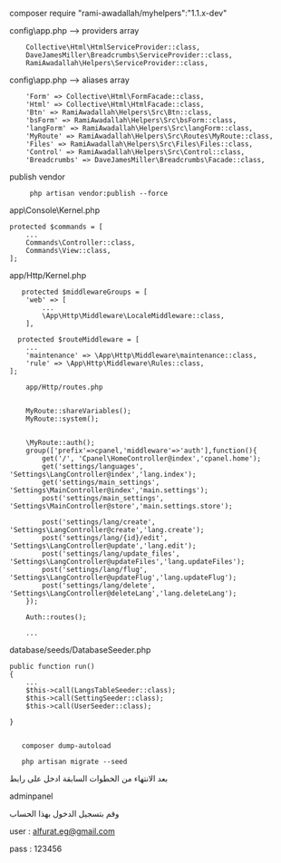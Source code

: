 composer require "rami-awadallah/myhelpers":"1.1.x-dev"
   
   config\app.php  --> providers array

        Collective\Html\HtmlServiceProvider::class,
        DaveJamesMiller\Breadcrumbs\ServiceProvider::class,
        RamiAwadallah\Helpers\ServiceProvider::class,


  config\app.php  --> aliases array
  
        'Form' => Collective\Html\FormFacade::class,
        'Html' => Collective\Html\HtmlFacade::class,
        'Btn' => RamiAwadallah\Helpers\Src\Btn::class,
        'bsForm' => RamiAwadallah\Helpers\Src\bsForm::class,
        'langForm' => RamiAwadallah\Helpers\Src\langForm::class,
        'MyRoute' => RamiAwadallah\Helpers\Src\Routes\MyRoute::class,
        'Files' => RamiAwadallah\Helpers\Src\Files\Files::class,
        'Control' => RamiAwadallah\Helpers\Src\Control::class,
        'Breadcrumbs' => DaveJamesMiller\Breadcrumbs\Facade::class,

 publish vendor 
 
         php artisan vendor:publish --force


   app\Console\Kernel.php

    protected $commands = [
        ...
        Commands\Controller::class,
        Commands\View::class,    
    ];

    
 app/Http/Kernel.php


       protected $middlewareGroups = [
        'web' => [
            ...
            \App\Http\Middleware\LocaleMiddleware::class,
        ],

      protected $routeMiddleware = [
        ...
        'maintenance' => \App\Http\Middleware\maintenance::class,
        'rule' => \App\Http\Middleware\Rules::class,
    ];

        app/Http/routes.php


        MyRoute::shareVariables();
        MyRoute::system();
        
        
      	\MyRoute::auth();
      	group(['prefix'=>cpanel,'middleware'=>'auth'],function(){
      		get('/', 'Cpanel\HomeController@index','cpanel.home');
      		get('settings/languages', 'Settings\LangController@index','lang.index');
      		get('settings/main_settings', 'Settings\MainController@index','main.settings');
      		post('settings/main_settings', 'Settings\MainController@store','main.settings.store');
      
      		post('settings/lang/create', 'Settings\LangController@create','lang.create');
      		post('settings/lang/{id}/edit', 'Settings\LangController@update','lang.edit');
      		post('settings/lang/update_files', 'Settings\LangController@updateFiles','lang.updateFiles');
      		post('settings/lang/flug', 'Settings\LangController@updateFlug','lang.updateFlug');
      		post('settings/lang/delete', 'Settings\LangController@deleteLang','lang.deleteLang');
      	});

        Auth::routes();

        ...

   database/seeds/DatabaseSeeder.php

    public function run()
    {
        ...
        $this->call(LangsTableSeeder::class);
        $this->call(SettingSeeder::class);
        $this->call(UserSeeder::class);
        
    }

    
       composer dump-autoload
 
       php artisan migrate --seed

بعد الانتهاء من الخطوات السابقة ادخل على رابط 

  adminpanel 
  
وقم بتسجيل الدخول  بهذا الحساب

  user : alfurat.eg@gmail.com

  pass : 123456
